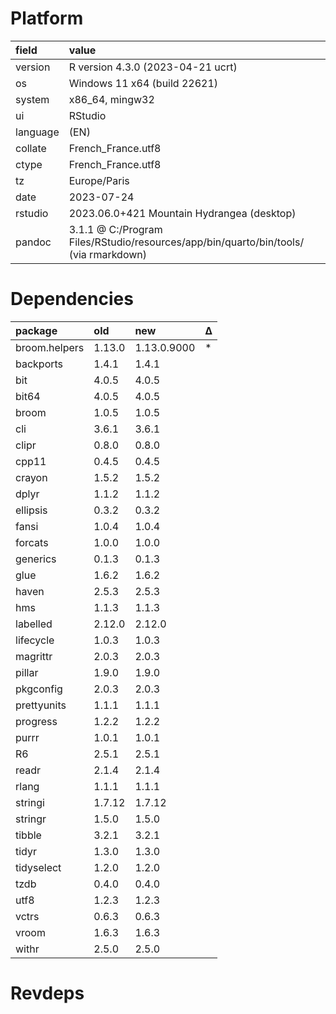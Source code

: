 # Platform

|field    |value                                                                                |
|:--------|:------------------------------------------------------------------------------------|
|version  |R version 4.3.0 (2023-04-21 ucrt)                                                    |
|os       |Windows 11 x64 (build 22621)                                                         |
|system   |x86_64, mingw32                                                                      |
|ui       |RStudio                                                                              |
|language |(EN)                                                                                 |
|collate  |French_France.utf8                                                                   |
|ctype    |French_France.utf8                                                                   |
|tz       |Europe/Paris                                                                         |
|date     |2023-07-24                                                                           |
|rstudio  |2023.06.0+421 Mountain Hydrangea (desktop)                                           |
|pandoc   |3.1.1 @ C:/Program Files/RStudio/resources/app/bin/quarto/bin/tools/ (via rmarkdown) |

# Dependencies

|package       |old    |new         |Δ  |
|:-------------|:------|:-----------|:--|
|broom.helpers |1.13.0 |1.13.0.9000 |*  |
|backports     |1.4.1  |1.4.1       |   |
|bit           |4.0.5  |4.0.5       |   |
|bit64         |4.0.5  |4.0.5       |   |
|broom         |1.0.5  |1.0.5       |   |
|cli           |3.6.1  |3.6.1       |   |
|clipr         |0.8.0  |0.8.0       |   |
|cpp11         |0.4.5  |0.4.5       |   |
|crayon        |1.5.2  |1.5.2       |   |
|dplyr         |1.1.2  |1.1.2       |   |
|ellipsis      |0.3.2  |0.3.2       |   |
|fansi         |1.0.4  |1.0.4       |   |
|forcats       |1.0.0  |1.0.0       |   |
|generics      |0.1.3  |0.1.3       |   |
|glue          |1.6.2  |1.6.2       |   |
|haven         |2.5.3  |2.5.3       |   |
|hms           |1.1.3  |1.1.3       |   |
|labelled      |2.12.0 |2.12.0      |   |
|lifecycle     |1.0.3  |1.0.3       |   |
|magrittr      |2.0.3  |2.0.3       |   |
|pillar        |1.9.0  |1.9.0       |   |
|pkgconfig     |2.0.3  |2.0.3       |   |
|prettyunits   |1.1.1  |1.1.1       |   |
|progress      |1.2.2  |1.2.2       |   |
|purrr         |1.0.1  |1.0.1       |   |
|R6            |2.5.1  |2.5.1       |   |
|readr         |2.1.4  |2.1.4       |   |
|rlang         |1.1.1  |1.1.1       |   |
|stringi       |1.7.12 |1.7.12      |   |
|stringr       |1.5.0  |1.5.0       |   |
|tibble        |3.2.1  |3.2.1       |   |
|tidyr         |1.3.0  |1.3.0       |   |
|tidyselect    |1.2.0  |1.2.0       |   |
|tzdb          |0.4.0  |0.4.0       |   |
|utf8          |1.2.3  |1.2.3       |   |
|vctrs         |0.6.3  |0.6.3       |   |
|vroom         |1.6.3  |1.6.3       |   |
|withr         |2.5.0  |2.5.0       |   |

# Revdeps

